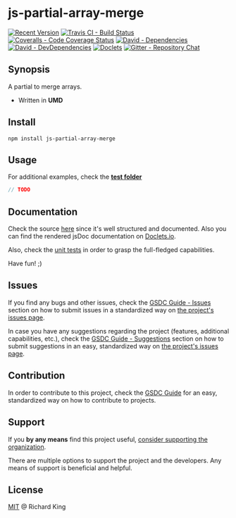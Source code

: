 # js-partial-array-merge

[![Recent Version][npm-badge]][npm-url]
[![Travis CI - Build Status][travis-badge]][travis-url]
[![Coveralls - Code Coverage Status][cov-badge]][cov-url]
[![David - Dependencies][dep-badge]][dep-url]
[![David - DevDependencies][dev-dep-badge]][dev-dep-url]
[![Doclets][doclets-badge]][doclets-url]
[![Gitter - Repository Chat][chat-badge]][chat-url]

## Synopsis

A partial to merge arrays.

- Written in **UMD**

## Install

```
npm install js-partial-array-merge
```

## Usage

For additional examples,
check the **[test folder](https://github.com/jsopenstd/js-partial-array-merge/tree/master/tests)**

```javascript
// TODO
```

## Documentation

Check the source 
[here](https://github.com/jsopenstd/js-partial-array-merge/blob/master/src/js-partial-array-merge.js)
since it's well structured and documented. Also you can find the rendered jsDoc documentation on 
[Doclets.io](https://doclets.io/jsopenstd/js-partial-array-merge/master). 

Also, check the [unit tests](https://github.com/jsopenstd/js-partial-array-merge/blob/master/tests/tests.js) 
in order to grasp the full-fledged capabilities.

Have fun! ;)

## Issues

If you find any bugs and other issues, check the
[GSDC Guide - Issues](https://github.com/openstd/general-software-development-contribution-guide#issues)
section on how to submit issues in a standardized way on
[the project's issues page](https://github.com/jsopenstd/js-partial-array-merge/issues).

In case you have any suggestions regarding the project (features, additional capabilities, etc.), check the
[GSDC Guide - Suggestions](https://github.com/openstd/general-software-development-contribution-guide#suggestions)
section on how to submit suggestions in an easy, standardized way on
[the project's issues page](https://github.com/jsopenstd/js-partial-array-merge/issues).

## Contribution

In order to contribute to this project, check the
[GSDC Guide](https://github.com/openstd/general-software-development-contribution-guide)
for an easy, standardized way on how to contribute to projects.

## Support

If you **by any means** find this project useful,
[consider supporting the organization](https://github.com/jsopenstd/jsopenstd/blob/master/support.md).

There are multiple options to support the project and the developers.
Any means of support is beneficial and helpful.

## License

[MIT](license.md) @ Richard King

[npm-badge]:     https://img.shields.io/npm/v/js-partial-array-merge.svg
[npm-url]:       https://www.npmjs.com/package/js-partial-array-merge

[travis-badge]:  https://travis-ci.org/jsopenstd/js-partial-array-merge.svg?branch=master
[travis-url]:    https://travis-ci.org/jsopenstd/js-partial-array-merge

[cov-badge]:     https://coveralls.io/repos/github/jsopenstd/js-partial-array-merge/badge.svg?branch=master
[cov-url]:       https://coveralls.io/github/jsopenstd/js-partial-array-merge

[dep-badge]:     https://david-dm.org/jsopenstd/js-partial-array-merge.svg
[dep-url]:       https://david-dm.org/jsopenstd/js-partial-array-merge

[dev-dep-badge]: https://david-dm.org/jsopenstd/js-partial-array-merge/dev-status.svg
[dev-dep-url]:   https://david-dm.org/jsopenstd/js-partial-array-merge#info=devDependencies

[doclets-badge]: https://img.shields.io/badge/style-on_doclets-brightgreen.svg?style=flat-square&label=docs
[doclets-url]:   https://doclets.io/jsopenstd/js-partial-array-merge/master   

[chat-badge]:    https://badges.gitter.im/jsopenstd/js-partial-array-merge.svg
[chat-url]:      https://gitter.im/jsopenstd/js-partial-array-merge?utm_source=badge&utm_medium=badge&utm_campaign=pr-badge

[partial-link]:  https://github.com/jsopenstd/jsopenstd/blob/master/readme.md#partial 
[umd-link]:      https://github.com/jsopenstd/jsopenstd/blob/master/readme.md#umd
